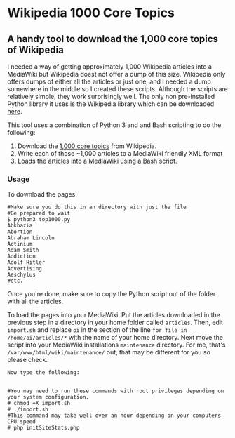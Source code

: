 # Wikipedia 1000 Core Topics
## A handy tool to download the 1,000 core topics of Wikipedia

I needed a way of getting approximately 1,000 Wikipedia articles into a MediaWiki but Wikipedia doest not offer a dump of this size. Wikipedia only offers dumps of either all the articles or just one, and I needed a dump somewhere in the middle so I created these scripts.  Although the scripts are relatively simple, they work surprisingly well. The only non pre-installed Python library it uses is the Wikipedia library which can be downloaded [here](https://pypi.python.org/pypi/wikipedia).

This tool uses a combination of Python 3 and and Bash scripting to do the following:

1. Download the [1,000 core topics](https://en.wikipedia.org/wiki/Wikipedia:1,000_core_topics) from Wikipedia.
2. Write each of those ~1,000 articles to a MediaWiki friendly XML format
3. Loads the articles into a MediaWiki using a Bash script.

### Usage
To download the pages:


    #Make sure you do this in an directory with just the file
    #Be prepared to wait
    $ python3 top1000.py
    Abkhazia
    Abortion
    Abraham Lincoln
    Actinium
    Adam Smith
    Addiction
    Adolf Hitler
    Advertising
    Aeschylus
    #etc.

  Once you're done, make sure to copy the Python script out of the folder with all the articles.

To load the pages into your MediaWiki:
    Put the articles downloaded in the previous step in a directory in your home folder called `articles`. Then, edit `import.sh` and replace `pi` in the section of the line `for file in /home/pi/articles/*` with the name of your home directory. Next move the script into your MediaWiki installations `maintenance` directory. For me, that's `/var/www/html/wiki/maintenance/` but, that may be different for you so please check.

    Now type the following:


    #You may need to run these commands with root privileges depending on your system configuration.
    # chmod +X import.sh
    # ./import.sh
    #This command may take well over an hour depending on your computers CPU speed
    # php initSiteStats.php
    
